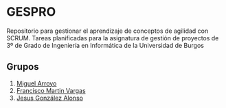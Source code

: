 # GESPRO
Repositorio para gestionar el aprendizaje de conceptos de agilidad con SCRUM. Tareas planificadas para la asignatura de gestión de proyectos de 3º de Grado de Ingeniería en Informática de la Universidad de Burgos


## Grupos

1. [Miguel Arroyo](https://github.com/miguelarroyo-ubu)
2. [Francisco Martin Vargas](https://github.com/fmv1001)
3. [Jesus González Alonso](https://github.com/jga1006)

